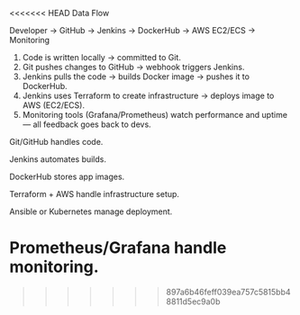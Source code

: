 <<<<<<< HEAD
Data Flow

Developer → GitHub → Jenkins → DockerHub → AWS EC2/ECS → Monitoring

1. Code is written locally → committed to Git.
2. Git pushes changes to GitHub → webhook triggers Jenkins.
3. Jenkins pulls the code → builds Docker image → pushes it to DockerHub.
4. Jenkins uses Terraform to create infrastructure → deploys image to AWS (EC2/ECS).
5. Monitoring tools (Grafana/Prometheus) watch performance and uptime — all feedback
goes back to devs.

Git/GitHub handles code.

Jenkins automates builds.

DockerHub stores app images.

Terraform + AWS handle infrastructure setup.

Ansible or Kubernetes manage deployment.

Prometheus/Grafana handle monitoring.
=======

>>>>>>> 897a6b46feff039ea757c5815bb48811d5ec9a0b
